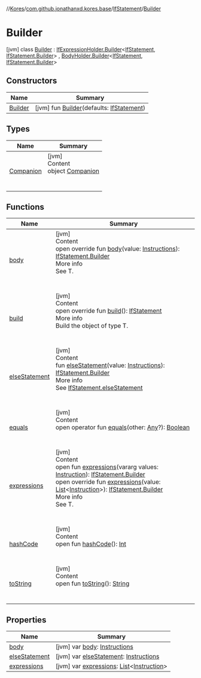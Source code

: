 //[Kores](../../../index.md)/[com.github.jonathanxd.kores.base](../../index.md)/[IfStatement](../index.md)/[Builder](index.md)



# Builder  
 [jvm] class [Builder](index.md) : [IfExpressionHolder.Builder](../../-if-expression-holder/-builder/index.md)<[IfStatement](../index.md), [IfStatement.Builder](index.md)> , [BodyHolder.Builder](../../-body-holder/-builder/index.md)<[IfStatement](../index.md), [IfStatement.Builder](index.md)>    


## Constructors  
  
|  Name|  Summary| 
|---|---|
| <a name="com.github.jonathanxd.kores.base/IfStatement.Builder/Builder/#com.github.jonathanxd.kores.base.IfStatement/PointingToDeclaration/"></a>[Builder](-builder.md)| <a name="com.github.jonathanxd.kores.base/IfStatement.Builder/Builder/#com.github.jonathanxd.kores.base.IfStatement/PointingToDeclaration/"></a> [jvm] fun [Builder](-builder.md)(defaults: [IfStatement](../index.md))   <br>


## Types  
  
|  Name|  Summary| 
|---|---|
| <a name="com.github.jonathanxd.kores.base/IfStatement.Builder.Companion///PointingToDeclaration/"></a>[Companion](-companion/index.md)| <a name="com.github.jonathanxd.kores.base/IfStatement.Builder.Companion///PointingToDeclaration/"></a>[jvm]  <br>Content  <br>object [Companion](-companion/index.md)  <br><br><br>


## Functions  
  
|  Name|  Summary| 
|---|---|
| <a name="com.github.jonathanxd.kores.base/IfStatement.Builder/body/#com.github.jonathanxd.kores.Instructions/PointingToDeclaration/"></a>[body](body.md)| <a name="com.github.jonathanxd.kores.base/IfStatement.Builder/body/#com.github.jonathanxd.kores.Instructions/PointingToDeclaration/"></a>[jvm]  <br>Content  <br>open override fun [body](body.md)(value: [Instructions](../../../com.github.jonathanxd.kores/-instructions/index.md)): [IfStatement.Builder](index.md)  <br>More info  <br>See T.  <br><br><br>
| <a name="com.github.jonathanxd.kores.base/IfStatement.Builder/build/#/PointingToDeclaration/"></a>[build](build.md)| <a name="com.github.jonathanxd.kores.base/IfStatement.Builder/build/#/PointingToDeclaration/"></a>[jvm]  <br>Content  <br>open override fun [build](build.md)(): [IfStatement](../index.md)  <br>More info  <br>Build the object of type T.  <br><br><br>
| <a name="com.github.jonathanxd.kores.base/IfStatement.Builder/elseStatement/#com.github.jonathanxd.kores.Instructions/PointingToDeclaration/"></a>[elseStatement](else-statement.md)| <a name="com.github.jonathanxd.kores.base/IfStatement.Builder/elseStatement/#com.github.jonathanxd.kores.Instructions/PointingToDeclaration/"></a>[jvm]  <br>Content  <br>fun [elseStatement](else-statement.md)(value: [Instructions](../../../com.github.jonathanxd.kores/-instructions/index.md)): [IfStatement.Builder](index.md)  <br>More info  <br>See [IfStatement.elseStatement](../else-statement.md)  <br><br><br>
| <a name="kotlin/Any/equals/#kotlin.Any?/PointingToDeclaration/"></a>[equals](../../../com.github.jonathanxd.kores.util/-simple-resolver/index.md#%5Bkotlin%2FAny%2Fequals%2F%23kotlin.Any%3F%2FPointingToDeclaration%2F%5D%2FFunctions%2F-1211764316)| <a name="kotlin/Any/equals/#kotlin.Any?/PointingToDeclaration/"></a>[jvm]  <br>Content  <br>open operator fun [equals](../../../com.github.jonathanxd.kores.util/-simple-resolver/index.md#%5Bkotlin%2FAny%2Fequals%2F%23kotlin.Any%3F%2FPointingToDeclaration%2F%5D%2FFunctions%2F-1211764316)(other: [Any](https://kotlinlang.org/api/latest/jvm/stdlib/kotlin/-any/index.html)?): [Boolean](https://kotlinlang.org/api/latest/jvm/stdlib/kotlin/-boolean/index.html)  <br><br><br>
| <a name="com.github.jonathanxd.kores.base/IfExpressionHolder.Builder/expressions/#kotlin.Array[com.github.jonathanxd.kores.Instruction]/PointingToDeclaration/"></a>[expressions](../../-if-expression-holder/-builder/expressions.md)| <a name="com.github.jonathanxd.kores.base/IfExpressionHolder.Builder/expressions/#kotlin.Array[com.github.jonathanxd.kores.Instruction]/PointingToDeclaration/"></a>[jvm]  <br>Content  <br>open fun [expressions](../../-if-expression-holder/-builder/expressions.md)(vararg values: [Instruction](../../../com.github.jonathanxd.kores/-instruction/index.md)): [IfStatement.Builder](index.md)  <br>open override fun [expressions](expressions.md)(value: [List](https://kotlinlang.org/api/latest/jvm/stdlib/kotlin.collections/-list/index.html)<[Instruction](../../../com.github.jonathanxd.kores/-instruction/index.md)>): [IfStatement.Builder](index.md)  <br>More info  <br>See T.  <br><br><br>
| <a name="kotlin/Any/hashCode/#/PointingToDeclaration/"></a>[hashCode](../../../com.github.jonathanxd.kores.util/-simple-resolver/index.md#%5Bkotlin%2FAny%2FhashCode%2F%23%2FPointingToDeclaration%2F%5D%2FFunctions%2F-1211764316)| <a name="kotlin/Any/hashCode/#/PointingToDeclaration/"></a>[jvm]  <br>Content  <br>open fun [hashCode](../../../com.github.jonathanxd.kores.util/-simple-resolver/index.md#%5Bkotlin%2FAny%2FhashCode%2F%23%2FPointingToDeclaration%2F%5D%2FFunctions%2F-1211764316)(): [Int](https://kotlinlang.org/api/latest/jvm/stdlib/kotlin/-int/index.html)  <br><br><br>
| <a name="kotlin/Any/toString/#/PointingToDeclaration/"></a>[toString](../../../com.github.jonathanxd.kores.util/-simple-resolver/index.md#%5Bkotlin%2FAny%2FtoString%2F%23%2FPointingToDeclaration%2F%5D%2FFunctions%2F-1211764316)| <a name="kotlin/Any/toString/#/PointingToDeclaration/"></a>[jvm]  <br>Content  <br>open fun [toString](../../../com.github.jonathanxd.kores.util/-simple-resolver/index.md#%5Bkotlin%2FAny%2FtoString%2F%23%2FPointingToDeclaration%2F%5D%2FFunctions%2F-1211764316)(): [String](https://kotlinlang.org/api/latest/jvm/stdlib/kotlin/-string/index.html)  <br><br><br>


## Properties  
  
|  Name|  Summary| 
|---|---|
| <a name="com.github.jonathanxd.kores.base/IfStatement.Builder/body/#/PointingToDeclaration/"></a>[body](body.md)| <a name="com.github.jonathanxd.kores.base/IfStatement.Builder/body/#/PointingToDeclaration/"></a> [jvm] var [body](body.md): [Instructions](../../../com.github.jonathanxd.kores/-instructions/index.md)   <br>
| <a name="com.github.jonathanxd.kores.base/IfStatement.Builder/elseStatement/#/PointingToDeclaration/"></a>[elseStatement](else-statement.md)| <a name="com.github.jonathanxd.kores.base/IfStatement.Builder/elseStatement/#/PointingToDeclaration/"></a> [jvm] var [elseStatement](else-statement.md): [Instructions](../../../com.github.jonathanxd.kores/-instructions/index.md)   <br>
| <a name="com.github.jonathanxd.kores.base/IfStatement.Builder/expressions/#/PointingToDeclaration/"></a>[expressions](expressions.md)| <a name="com.github.jonathanxd.kores.base/IfStatement.Builder/expressions/#/PointingToDeclaration/"></a> [jvm] var [expressions](expressions.md): [List](https://kotlinlang.org/api/latest/jvm/stdlib/kotlin.collections/-list/index.html)<[Instruction](../../../com.github.jonathanxd.kores/-instruction/index.md)>   <br>

